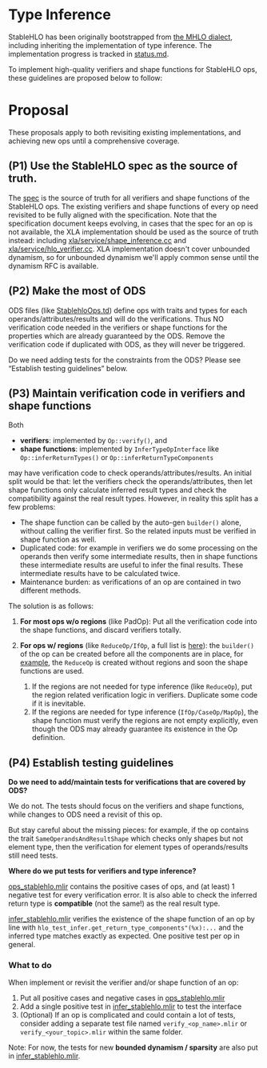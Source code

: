 # Type Inference

StableHLO has been originally bootstrapped from [the MHLO dialect](https://github.com/tensorflow/mlir-hlo#meta-hlo-dialect-mhlo), including inheriting the implementation of type inference. The implementation progress is tracked in [status.md](https://github.com/openxla/stablehlo/blob/main/docs/status.md).

To implement high-quality verifiers and shape functions for StableHLO ops, these guidelines are proposed below to follow:

# Proposal

These proposals apply to both revisiting existing implementations, and achieving new ops until a comprehensive coverage.

## (P1) Use the StableHLO spec as the source of truth.

The [spec](https://github.com/openxla/stablehlo/blob/main/docs/spec_draft.md) is the source of truth for all verifiers and shape functions of the StableHLO ops. The existing verifiers and shape functions of every op need revisited to be fully aligned with the specification. Note that the specification document keeps evolving, in cases that the spec for an op is not available, the XLA implementation should be used as the source of truth instead: including [xla/service/shape\_inference.cc](https://github.com/tensorflow/tensorflow/blob/master/tensorflow/compiler/xla/service/shape_inference.cc) and [xla/service/hlo\_verifier.cc](https://github.com/tensorflow/tensorflow/blob/master/tensorflow/compiler/xla/service/hlo_verifier.cc). XLA implementation doesn't cover unbounded dynamism, so for unbounded dynamism we'll apply common sense until the dynamism RFC is available.


## (P2) Make the most of ODS

ODS files (like [StablehloOps.td](https://github.com/openxla/stablehlo/blob/main/stablehlo/dialect/StablehloOps.td)) define ops with traits and types for each operands/attributes/results and will do the verifications. Thus NO verification code needed in the verifiers or shape functions for the properties which are already guaranteed by the ODS.  Remove the verification code if duplicated with ODS, as they will never be triggered.

Do we need adding tests for the constraints from the ODS? Please see “Establish testing guidelines” below.


## (P3) Maintain verification code in verifiers and shape functions

Both
- **verifiers**: implemented by `Op::verify()`, and
- **shape functions**: implemented by `InferTypeOpInterface` like `Op::inferReturnTypes()` or `Op::inferReturnTypeComponents`

may have verification code to check operands/attributes/results. An initial split would be that: let the verifiers check the operands/attributes, then let shape functions only calculate inferred result types and check the compatibility against the real result types. However, in reality this split has a few problems:

- The shape function can be called by the auto-gen `builder()` alone, without calling the verifier first. So the related inputs must be verified in shape function as well.
- Duplicated code: for example in verifiers we do some processing on the operands then verify some intermediate results, then in shape functions these intermediate results are useful to infer the final results. These intermediate results have to be calculated twice.
- Maintenance burden: as verifications of an op are contained in two different methods.

The solution is as follows:

1. **For most ops w/o regions** (like PadOp):
Put all the verification code into the shape functions, and discard verifiers totally.

2. **For ops w/ regions** (like `ReduceOp/IfOp`, a full list is [here](https://github.com/openxla/stablehlo/pull/401)): the `builder()` of the op can be created before all the components are in place, for [example](https://github.com/tensorflow/mlir-hlo/blob/master/mhlo/transforms/mhlo_canonicalize_reduction/mhlo_canonicalize_reduction.cc#L221), the `ReduceOp` is created without regions and soon the shape functions are used.  
    1. If the regions are not needed for type inference (like `ReduceOp`), put the region related verification logic in verifiers. Duplicate some code if it is inevitable.
    2. If the regions are needed for type inference (`IfOp/CaseOp/MapOp`), the shape function must verify the regions are not empty explicitly, even though the ODS may already guarantee its existence in the Op definition.


## (P4) Establish testing guidelines

**Do we need to add/maintain tests for verifications that are covered by ODS?**

We do not. The tests should focus on the verifiers and shape functions, while changes to ODS need a revisit of this op.

But stay careful about the missing pieces: for example, if the op contains the trait `SameOperandsAndResultShape` which checks only shapes but not element type, then the verification for element types of operands/results still need tests.

**Where do we put tests for verifiers and type inference?**

[ops\_stablehlo.mlir](https://github.com/openxla/stablehlo/blob/main/stablehlo/tests/ops_stablehlo.mlir) contains the positive cases of ops, and (at least) 1 negative test for every verification error. It is also able to check the inferred return type is **compatible** (not the same!) as the real result type.

[infer\_stablehlo.mlir](https://github.com/openxla/stablehlo/blob/main/stablehlo/tests/infer_stablehlo.mlir) verifies the existence of the shape function of an op by line with `hlo_test_infer.get_return_type_components"(%x):...` and the inferred type matches exactly as expected. One positive test per op in general.

### What to do
When implement or revisit the verifier and/or shape function of an op:
1. Put all positive cases and negative cases in [ops\_stablehlo.mlir](https://github.com/openxla/stablehlo/blob/main/stablehlo/tests/ops_stablehlo.mlir) 
2. Add a single positive test in [infer\_stablehlo.mlir](https://github.com/openxla/stablehlo/blob/main/stablehlo/tests/infer_stablehlo.mlir) to test the interface 
3. (Optional) If an op is complicated and could contain a lot of tests, consider adding a separate test file named `verify_<op_name>.mlir` or` verify_<your_topic>.mlir` within the same folder.

Note: For now, the tests for new **bounded dynamism / sparsity** are also put in [infer\_stablehlo.mlir](https://github.com/openxla/stablehlo/blob/main/stablehlo/tests/infer_stablehlo.mlir).

